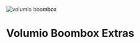 ![volumio boombox](https://github.com/thisoldgeek/VolumioBoomboxExtras/IMG_0224.JPG)
# Volumio Boombox Extras
